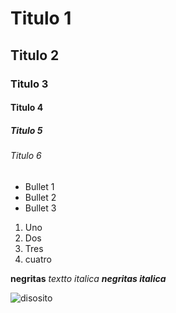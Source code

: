 # Titulo 1
## Titulo 2
### Titulo 3
#### Titulo 4
##### Titulo 5
###### Titulo 6

* Bullet 1
* Bullet 2
* Bullet 3

1. Uno
2. Dos
3. Tres
4. cuatro


**negritas**
_textto italica_
***negritas italica***

![disosito](https://www.instagram.com/cbum/p/C0ZW5rxAAPF/?locale=es_US%3FICID%3DBLOG_MBF_ES)
